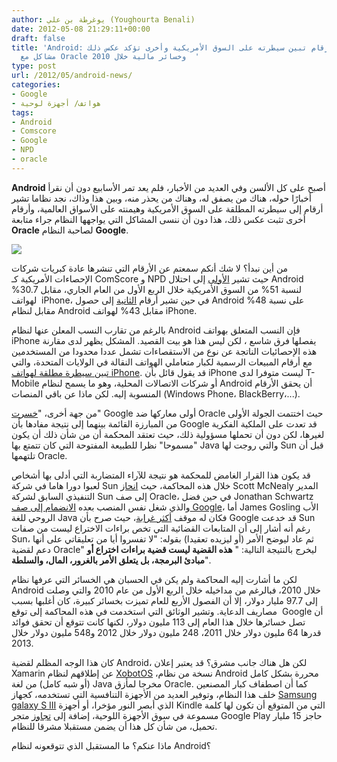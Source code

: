 ```yaml
---
author: يوغرطة بن علي (Youghourta Benali)
date: 2012-05-08 21:29:11+00:00
draft: false
title: 'Android: ما بين أرقام تبين سيطرته على السوق الأمريكية وأخرى تؤكد عكس ذلك،
  مشاكل مع Oracle وخسائر مالية خلال 2010  '
type: post
url: /2012/05/android-news/
categories:
- Google
- هواتف/ أجهزة لوحية
tags:
- Android
- Comscore
- Google
- NPD
- oracle
---
```


**Android** أصبح على كل الألسن وفي العديد من الأخبار، فلم يعد تمر الأسابيع دون أن نقرأ أخبارًا حوله، هناك من يصفق له، وهناك من يحذر منه، وبين هذا وذاك، نجد نظاما تشير أرقام إلى سيطرته المطلقة على السوق الأمريكية وهيمنته على الأسواق العالمية، وأرقام أخرى تثبت عكس ذلك، هذا دون أن ننسى المشاكل التي يواجهها النظام جراء متابعة **Oracle** لصاحبة النظام **Google**.




[![](https://www.it-scoop.com/wp-content/uploads/2012/05/android.jpg)
](https://www.it-scoop.com/wp-content/uploads/2012/05/android.jpg)




من أين نبدأ؟ لا شك أنكم سمعتم عن الأرقام التي تنشرها عادة كبريات شركات الإحصاءات الأمريكية كـ ComScore و NPD حيث تشير [الأولى](http://www.comscore.com/Press_Events/Press_Releases/2012/5/comScore_Reports_March_2012_U.S._Mobile_Subscriber_Market_Share) إلى احتلال Android لنسبة 51% من السوق الأمريكية خلال الربع الأول من العام الجاري، مقابل 30.7%  لهواتف iPhone، في حين تشير أرقام [الثانية](https://www.npd.com/wps/portal/npd/us/news/pressreleases/pr_120206) إلى حصول Android على نسبة 48% مقابل لنظام Android مقابل 43% لهواتف iPhone.




بالرغم من تقارب النسب المعلن عنها لنظام Android فإن النسب المتعلق بهواتف iPhone يفصلها فرق شاسع ، لكن ليس هذا هو بيت القصيد. المشكل يظهر لدى مقارنة هذه الإحصائيات الناتجة عن نوع من الاستقصاءات تشمل عددا محدودا من المستخدمين مع أرقام المبيعات الرسمية لكبار متعاملي الهواتف النقالة في الولايات المتحدة، والتي [تبين سيطرة مطلقة لهواتف iPhone](http://www.businessinsider.com/apples-us-smartphone-marketshare-versus-android-for-q1-2012-5). قد يقول قائل بأن iPhone ليست متوفرا لدى T-Mobile أو شركات الاتصالات المحلية، وهو ما يسمح لنظام Android أن يحقق الأرقام المنسوبة إليه. لكن ماذا عن باقي المنصات (Windows Phone، BlackBerry،...).




من جهة أخرى، "[خسرت](http://www.androidpolice.com/2012/05/07/analysis-google-moving-for-likely-mistrial-in-copyright-portion-of-oracle-java-case-but-big-questions-remain/)" Google أولى معاركها ضد Oracle حيث اختتمت الجولة الأولى من المبارزة القائمة بينهما إلى نتيجة مفادها بأن Google قد تعدت على الملكية الفكرية لغيرها، لكن دون أن تحملها مسؤولية ذلك، حيث تعتقد المحكمة أن من شأن ذلك أن يكون "مسموحا" نظرا للطبيعة المفتوحة التي كان تتمتع بها Java والتي روجت لها Sun قبل أن تلتهمها Oracle.




قد يكون هذا القرار الغامض للمحكمة هو نتيجة للآراء المتضاربة التي أدلى بها أشخاص لعبوا دورا هاما في شركة Sun خلال هذه المحاكمة، حيث [انحاز](http://www.computerworld.com/s/article/9226640/Ex_Sun_boss_McNealy_sides_with_Oracle_in_Google_dispute) Scott McNealy المدير التنفيذي السابق لشركة Sun إلى صف Oracle، في حين فضل Jonathan Schwartz والذي شغل نفس المنصب بعده [الانضمام إلى صف Google](http://www.theverge.com/2012/4/26/2977858/former-sun-ceo-jonathan-schwartz-testifies-for-google-oracle-trial)، أما James Gosling الأب الروحي للغة Java فكان له موقف [أكثر غرابة](http://news.cnet.com/8301-1035_3-57423754-94/java-creator-james-gosling-google-totally-slimed-sun/?tag=mncol;topStories)، حيث صرح بأن Google قد خدعت Sun رغم أنه أشار إلى أن المتابعات القضائية التي تخص براءات الاختراع ليست من صفات Sun، ثم عاد ليوضح الأمر (أو ليزيده تعقيدا) بقوله: "لا تفسروا أيا من تعليقاتي على أنها دعم لقضية Oracle" ليخرج بالنتيجة التالية: " **هذه القضية ليست قضية براءات اختراع أو مبادئ البرمجة، بل يتعلق الأمر بالغرور، المال، والسلطة**".




<!-- more -->




لكن ما أشارت إليه المحاكمة ولم يكن في الحسبان هي الخسائر التي عرفها نظام Android خلال 2010، فبالرغم من مداخيله خلال الربع الأول من عام 2010 والتي وصلت إلى 97.7 مليار دولار، إلا أن الفصول الأربع للعام تميزت بخسائر كبيرة، كان أغلبها بسبب مصاريف الدعاية. وتشير الوثائق التي استخدمت في هذه المحاكمة إلى توقع  Google أن تصل خسائرها خلال هذا العام إلى 113 مليون دولار، لكنها كانت تتوقع أن تحقق فوائد قدرها 64 مليون دولار خلال 2011، 248 مليون دولار خلال 2012 و548 مليون دولار خلال 2013.




كان هذا الوجه المظلم لقضية Android، لكن هل هناك جانب مشرق؟ قد يعتبر إعلان Xamarin عن إطلاقهم لنظام [XobotOS](https://www.it-scoop.com/2012/05/xobotos-android-c-sharp/) ،نسخة من نظام Android محررة بشكل كامل (أو شبه كامل) من لغة Java مخرجا لمأزق Oracle. كما أن اصطفاف كبار المصنعين خلف هذا النظام، وتوفير العديد من الأجهزة التنافسية التي تستخدمه، كجهاز [Samsung galaxy S III](http://ardroid.com/2012/05/03/samsung-announces-galaxy-s-iii/) الذي أبصر النور مؤخرا، أو أجهزة Kindle التي من المتوقع أن تكون لها كلمة مسموعة في سوق الأجهزة اللوحية، إضافة إلى [تجاوز](http://techcrunch.com/2012/05/07/google-play-about-to-pass-15-billion-downloads-pssht-it-did-that-weeks-ago/) متجر Google Play حاجز 15 مليار تحميل، من شأن كل هذا أن يضمن مستقبلا مشرقا للنظام.




ماذا عنكم؟ ما المستقبل الذي تتوقعونه لنظام Android؟
